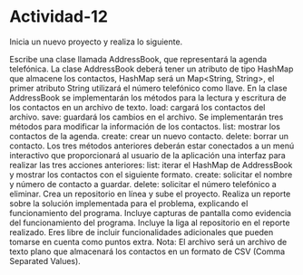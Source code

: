 # Actividad-12
Inicia un nuevo proyecto y realiza lo siguiente.

Escribe una clase llamada AddressBook, que representará la agenda telefónica.
La clase AddressBook deberá tener un atributo de tipo HashMap que almacene los contactos, HashMap será un Map<String, String>, el primer atributo String utilizará el número telefónico como llave.
En la clase AddressBook se implementarán los métodos para la lectura y escritura de los contactos en un archivo de texto.
load: cargará los contactos del archivo.
save: guardará los cambios en el archivo.
Se implementarán tres métodos para modificar la información de los contactos.
list: mostrar los contactos de la agenda.
create: crear un nuevo contacto.
delete: borrar un contacto.
Los tres métodos anteriores deberán estar conectados a un menú interactivo que proporcionará al usuario de la aplicación una interfaz para realizar las tres acciones anteriores:
list: iterar el HashMap de AddressBook y mostrar los contactos con el siguiente formato.
create: solicitar el nombre y número de contacto a guardar.
delete: solicitar el número telefónico a eliminar.
Crea un repositorio en línea y sube el proyecto.
Realiza un reporte sobre la solución implementada para el problema, explicando el funcionamiento del programa.
Incluye capturas de pantalla como evidencia del funcionamiento del programa.
Incluye la liga al repositorio en el reporte realizado.
Eres libre de incluir funcionalidades adicionales que pueden tomarse en cuenta como puntos extra.
Nota: El archivo será un archivo de texto plano que almacenará los contactos en un formato de CSV (Comma Separated Values).
